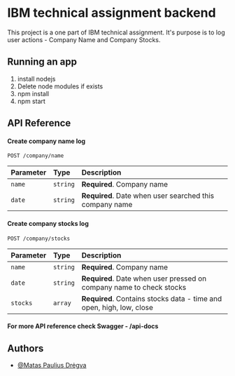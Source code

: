 # IBM technical assignment backend

This project is a one part of IBM technical assignment. 
It's purpose is to log user actions - Company Name and Company Stocks.

## Running an app

1. install nodejs
2. Delete node modules if exists
3. npm install
4. npm start

## API Reference

#### Create company name log

```http
POST /company/name
```

| Parameter | Type     | Description                |
| :-------- | :------- | :------------------------- |
| `name` | `string` | **Required**. Company name    |
| `date` | `string` | **Required**. Date when user searched this company name |

#### Create company stocks log

```http
POST /company/stocks
```

| Parameter | Type     | Description                |
| :-------- | :------- | :------------------------- |
| `name` | `string` | **Required**. Company name    |
| `date` | `string` | **Required**. Date when user pressed on company name to check stocks |
| `stocks` | `array` | **Required**. Contains stocks data - time and open, high, low, close|


#### For more API reference check Swagger - /api-docs


## Authors

- [@Matas Paulius Drėgva](https://github.com/Jok3r182)

